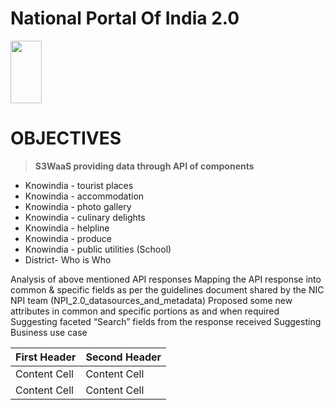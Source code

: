 # National Portal Of India 2.0
<img src="https://github.com/komalgithub140493/National.gov.in/assets/126062969/3a36dde3-3010-4694-977e-53bfdebc25cb" width="50" height="100">

# OBJECTIVES 

> **S3WaaS providing data through API of components** 

+ Knowindia - tourist places
+ Knowindia - accommodation
+ Knowindia - photo gallery
+ Knowindia - culinary delights
+ Knowindia - helpline
+ Knowindia - produce
+ Knowindia - public utilities (School)
+ District- Who is Who

Analysis of  above mentioned API responses 
Mapping the API response into common & specific fields as per the guidelines document shared by the NIC NPI team (NPI_2.0_datasources_and_metadata)
Proposed some new attributes in common and specific portions as and when required
Suggesting faceted “Search” fields from the response received
Suggesting Business use case 





| First Header  | Second Header |
| ------------- | ------------- |
| Content Cell  | Content Cell  |
| Content Cell  | Content Cell  |

